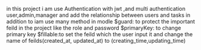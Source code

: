 in this project i am use Authentication with jwt
,and multi authentication 
user,admin,manager
and add the relationship between users and tasks 
in addition to iam use many method in modle 
$guard: to protect the important feild in the project like the role and password 
$primaryKey: to change primary key
$fillable:to set the feild which the user input it
and change the name of feilds(created_at, updated_at) to (creating_time,updating_time)
